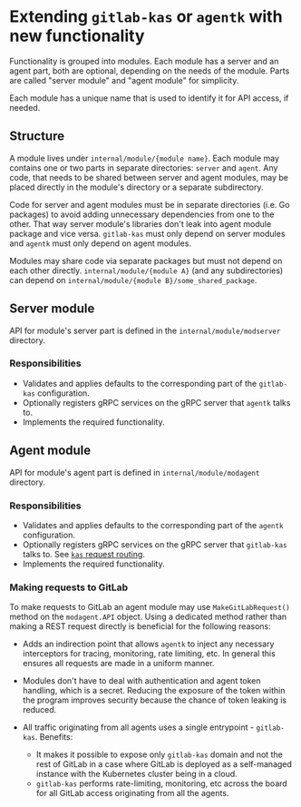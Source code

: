 # Extending `gitlab-kas` or `agentk` with new functionality

Functionality is grouped into modules. Each module has a server and an agent part, both are optional, depending on the needs of the module. Parts are called "server module" and "agent module" for simplicity.

Each module has a unique name that is used to identify it for API access, if needed.

## Structure

A module lives under `internal/module/{module name}`. Each module may contains one or two parts in separate directories: `server` and `agent`. Any code, that needs to be shared between server and agent modules, may be placed directly in the module's directory or a separate subdirectory.

Code for server and agent modules must be in separate directories (i.e. Go packages) to avoid adding unnecessary dependencies from one to the other. That way server module's libraries don't leak into agent module package and vice versa. `gitlab-kas` must only depend on server modules and `agentk` must only depend on agent modules.

Modules may share code via separate packages but must not depend on each other directly. `internal/module/{module A}` (and any subdirectories) can depend on `internal/module/{module B}/some_shared_package`.

## Server module

API for module's server part is defined in the `internal/module/modserver` directory.

### Responsibilities

- Validates and applies defaults to the corresponding part of the `gitlab-kas` configuration.
- Optionally registers gRPC services on the gRPC server that `agentk` talks to.
- Implements the required functionality.

## Agent module

API for module's agent part is defined in `internal/module/modagent` directory.

### Responsibilities

- Validates and applies defaults to the corresponding part of the `agentk` configuration.
- Optionally registers gRPC services on the gRPC server that `gitlab-kas` talks to. See [`kas` request routing](kas_request_routing.md).
- Implements the required functionality.

### Making requests to GitLab

To make requests to GitLab an agent module may use `MakeGitLabRequest()` method on the `modagent.API` object. Using a dedicated method rather than making a REST request directly is beneficial for the following reasons:

- Adds an indirection point that allows `agentk` to inject any necessary interceptors for tracing, monitoring, rate limiting, etc. In general this ensures all requests are made in a uniform manner.
- Modules don't have to deal with authentication and agent token handling, which is a secret. Reducing the exposure of the token within the program improves security because the chance of token leaking is reduced.
- All traffic originating from all agents uses a single entrypoint - `gitlab-kas`. Benefits:

  - It makes it possible to expose only `gitlab-kas` domain and not the rest of GitLab in a case where GitLab is deployed as a self-managed instance with the Kubernetes cluster being in a cloud.
  - `gitlab-kas` performs rate-limiting, monitoring, etc across the board for all GitLab access originating from all the agents.
